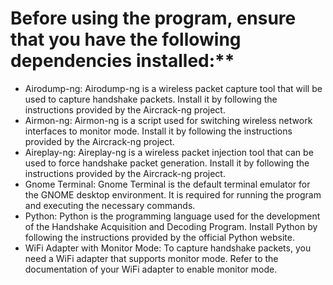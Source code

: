 # Before using the program, ensure that you have the following dependencies installed:**

- Airodump-ng: Airodump-ng is a wireless packet capture tool that will be used to capture handshake packets. Install it by following the instructions provided by the Aircrack-ng project.
- Airmon-ng: Airmon-ng is a script used for switching wireless network interfaces to monitor mode. Install it by following the instructions provided by the Aircrack-ng project.
- Aireplay-ng: Aireplay-ng is a wireless packet injection tool that can be used to force handshake packet generation. Install it by following the instructions provided by the Aircrack-ng project.
- Gnome Terminal: Gnome Terminal is the default terminal emulator for the GNOME desktop environment. It is required for running the program and executing the necessary commands.
- Python: Python is the programming language used for the development of the Handshake Acquisition and Decoding Program. Install Python by following the instructions provided by the official Python website.
- WiFi Adapter with Monitor Mode: To capture handshake packets, you need a WiFi adapter that supports monitor mode. Refer to the documentation of your WiFi adapter to enable monitor mode.
